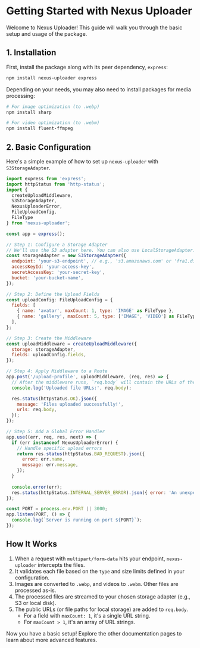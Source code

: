 # Getting Started with Nexus Uploader

Welcome to Nexus Uploader! This guide will walk you through the basic setup and usage of the package.

## 1. Installation

First, install the package along with its peer dependency, `express`:

```bash
npm install nexus-uploader express
```

Depending on your needs, you may also need to install packages for media processing:

```bash
# For image optimization (to .webp)
npm install sharp

# For video optimization (to .webm)
npm install fluent-ffmpeg
```

## 2. Basic Configuration

Here's a simple example of how to set up `nexus-uploader` with `S3StorageAdapter`.

```javascript
import express from 'express';
import httpStatus from 'http-status';
import { 
  createUploadMiddleware, 
  S3StorageAdapter, 
  NexusUploaderError,
  FileUploadConfig,
  FileType
} from 'nexus-uploader';

const app = express();

// Step 1: Configure a Storage Adapter
// We'll use the S3 adapter here. You can also use LocalStorageAdapter.
const storageAdapter = new S3StorageAdapter({
  endpoint: 'your-s3-endpoint', // e.g., 's3.amazonaws.com' or 'fra1.digitaloceanspaces.com'
  accessKeyId: 'your-access-key',
  secretAccessKey: 'your-secret-key',
  bucket: 'your-bucket-name',
});

// Step 2: Define the Upload Fields
const uploadConfig: FileUploadConfig = {
  fields: [
    { name: 'avatar', maxCount: 1, type: 'IMAGE' as FileType },
    { name: 'gallery', maxCount: 5, type: ['IMAGE', 'VIDEO'] as FileType[] },
  ],
};

// Step 3: Create the Middleware
const uploadMiddleware = createUploadMiddleware({
  storage: storageAdapter,
  fields: uploadConfig.fields,
});

// Step 4: Apply Middleware to a Route
app.post('/upload-profile', uploadMiddleware, (req, res) => {
  // After the middleware runs, `req.body` will contain the URLs of the uploaded files.
  console.log('Uploaded file URLs:', req.body);

  res.status(httpStatus.OK).json({
    message: 'Files uploaded successfully!',
    urls: req.body,
  });
});

// Step 5: Add a Global Error Handler
app.use((err, req, res, next) => {
  if (err instanceof NexusUploaderError) {
    // Handle specific upload errors
    return res.status(httpStatus.BAD_REQUEST).json({
      error: err.name,
      message: err.message,
    });
  }
  
  console.error(err);
  res.status(httpStatus.INTERNAL_SERVER_ERROR).json({ error: 'An unexpected error occurred.' });
});

const PORT = process.env.PORT || 3000;
app.listen(PORT, () => {
  console.log(`Server is running on port ${PORT}`);
});
```

## How It Works

1.  When a request with `multipart/form-data` hits your endpoint, `nexus-uploader` intercepts the files.
2.  It validates each file based on the `type` and size limits defined in your configuration.
3.  Images are converted to `.webp`, and videos to `.webm`. Other files are processed as-is.
4.  The processed files are streamed to your chosen storage adapter (e.g., S3 or local disk).
5.  The public URLs (or file paths for local storage) are added to `req.body`.
    -   For a field with `maxCount: 1`, it's a single URL string.
    -   For `maxCount > 1`, it's an array of URL strings.

Now you have a basic setup! Explore the other documentation pages to learn about more advanced features.
